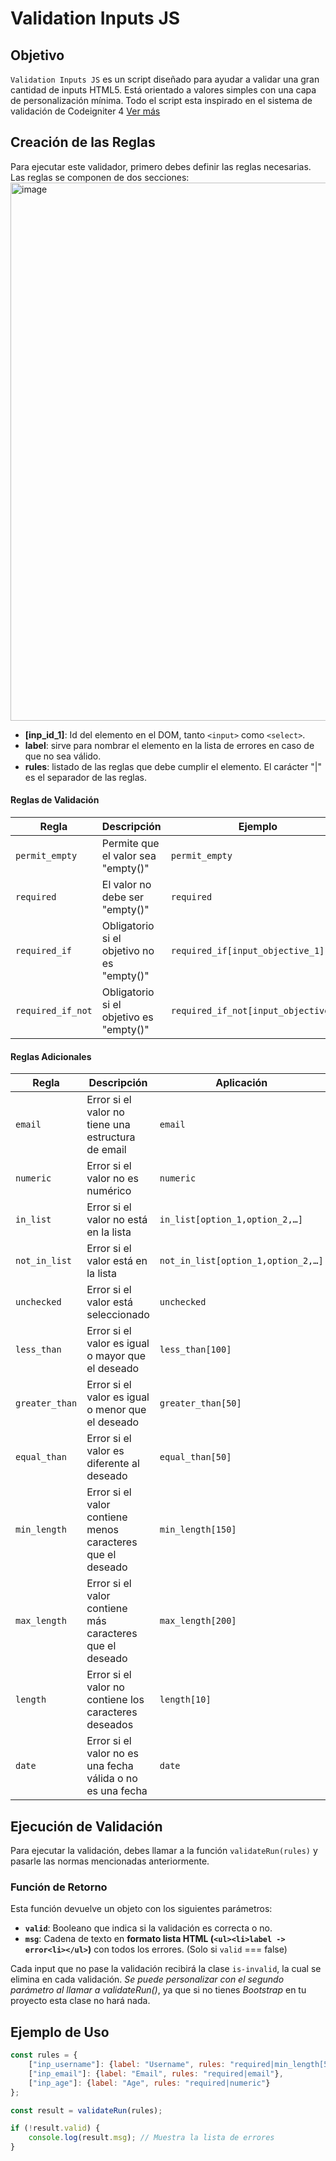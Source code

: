 # Validation Inputs JS
## Objetivo

`Validation Inputs JS` es un script diseñado para ayudar a validar una gran cantidad de inputs HTML5. Está orientado a valores simples con una capa de personalización mínima. Todo el script esta inspirado en el sistema de validación de Codeigniter 4 [Ver más](https://codeigniter4.github.io/CodeIgniter4/libraries/validation.html) 

## Creación de las Reglas

Para ejecutar este validador, primero debes definir las reglas necesarias. Las reglas se componen de dos secciones:
<img width="861" alt="image" src="https://github.com/user-attachments/assets/839c208f-49fc-435a-a9a3-c3acaaa17890">

- **[inp_id_1]**: Id del elemento en el DOM, tanto `<input>` como `<select>`.
- **label**: sirve para nombrar el elemento en la lista de errores en caso de que no sea válido.
- **rules**: listado de las reglas que debe cumplir el elemento. El carácter "|" es el separador de las reglas.




#### Reglas de Validación

| Regla             | Descripción                                               | Ejemplo                      |
|-------------------|-----------------------------------------------------------|------------------------------|
| `permit_empty`    | Permite que el valor sea "empty()"                        | `permit_empty`               |
| `required`        | El valor no debe ser "empty()"                             | `required`                   |
| `required_if`     | Obligatorio si el objetivo no es "empty()"                 | `required_if[input_objective_1]` |
| `required_if_not` | Obligatorio si el objetivo es "empty()"                    | `required_if_not[input_objective_1]` |

#### Reglas Adicionales

| Regla          | Descripción                                                | Aplicación                         |
|----------------|------------------------------------------------------------|------------------------------------|
| `email`        | Error si el valor no tiene una estructura de email         | `email`                            |
| `numeric`      | Error si el valor no es numérico                           | `numeric`                          |
| `in_list`      | Error si el valor no está en la lista                      | `in_list[option_1,option_2,…]`     |
| `not_in_list`  | Error si el valor está en la lista                         | `not_in_list[option_1,option_2,…]` |
| `unchecked`    | Error si el valor está seleccionado                        | `unchecked`                        |
| `less_than`    | Error si el valor es igual o mayor que el deseado          | `less_than[100]`                   |
| `greater_than` | Error si el valor es igual o menor que el deseado          | `greater_than[50]`                 |
| `equal_than`   | Error si el valor es diferente al deseado                  | `equal_than[50]`                   |
| `min_length`   | Error si el valor contiene menos caracteres que el deseado | `min_length[150]`                  |
| `max_length`   | Error si el valor contiene más caracteres que el deseado   | `max_length[200]`                  |
| `length`       | Error si el valor no contiene los caracteres deseados      | `length[10]`                       |
| `date`         | Error si el valor no es una fecha válida o no es una fecha | `date`                             |

## Ejecución de Validación

Para ejecutar la validación, debes llamar a la función `validateRun(rules)` y pasarle las normas mencionadas anteriormente.

### Función de Retorno

Esta función devuelve un objeto con los siguientes parámetros:

- **`valid`**: Booleano que indica si la validación es correcta o no.
- **`msg`**: Cadena de texto en **formato lista HTML (`<ul><li>label -> error<li></ul>`)** con todos los errores. (Solo si `valid` === false) 

Cada input que no pase la validación recibirá la clase `is-invalid`, la cual se elimina en cada validación. 
*Se puede personalizar con el segundo parámetro al llamar a validateRun()*, ya que si no tienes *Bootstrap* en tu proyecto esta clase no hará nada.

## Ejemplo de Uso

```javascript
const rules = {
    ["inp_username"]: {label: "Username", rules: "required|min_length[5]"},
    ["inp_email"]: {label: "Email", rules: "required|email"},
    ["inp_age"]: {label: "Age", rules: "required|numeric"}
};

const result = validateRun(rules);

if (!result.valid) {
    console.log(result.msg); // Muestra la lista de errores
}
